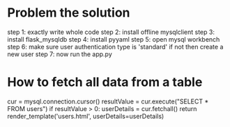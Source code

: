 # Problem the solution
step 1: exactly write whole code
step 2: install offline mysqlclient
step 3: install flask_mysqldb
step 4: install pyyaml
step 5: open mysql workbench
step 6: make sure user authentication type is 'standard' if not then create a new user
step 7: now run the app.py

# How to fetch all data from a table
cur = mysql.connection.cursor()
resultValue = cur.execute("SELECT * FROM users")
if resultValue > 0:
  userDetails = cur.fetchall()
  return render_template('users.html', userDetails=userDetails)
